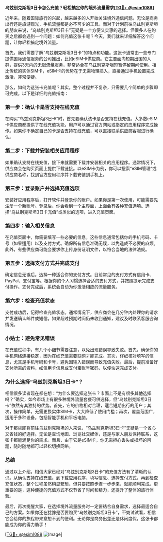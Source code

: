 **乌兹别克斯坦3日卡怎么充值？轻松搞定你的境外流量需求[[TG💪+ @esim1088](https://t.me/s/esim1088)]**

近年来，随着国际旅行的兴起，越来越多的人开始关注境外通信问题。无论是商务出行还是旅游观光，手机流量都是必不可少的工具。而对于计划前往乌兹别克斯坦的朋友来说，“乌兹别克斯坦3日卡”无疑是一个方便又实惠的选择。但很多人在购买之后都会遇到一个问题：如何充值这张卡呢？今天，我们就来详细解答这个问题，让你轻松搞定境外流量。

首先，我们需要了解“乌兹别克斯坦3日卡”的特点和功能。这张卡通常由一些专门提供国际通信服务的公司推出，比如eSIM卡供应商。它主要面向短期出国的人群，提供3天内的无限流量服务，非常适合在乌兹别克斯坦短暂停留期间使用。相比传统的实体SIM卡，eSIM卡的优势在于无需物理插入，直接通过手机设置完成激活，非常便捷。

那么，如何为这张卡充值呢？其实，整个过程并不复杂，只需要几个简单的步骤即可完成。以下是详细的充值指南：

### 第一步：确认卡是否支持在线充值

在购买“乌兹别克斯坦3日卡”时，首先要确认该卡是否支持在线充值。大多数eSIM卡供应商都提供了在线充值功能，用户可以通过官方网站或指定的应用程序完成操作。如果你不确定自己的卡是否支持在线充值，可以直接联系供应商客服进行确认。

### 第二步：下载并安装相关应用程序

如果确认支持在线充值，接下来就需要下载并安装相关的应用程序。通常情况下，供应商会在购买页面上提供下载链接。以eSIM卡为例，你可以搜索“eSIM管理”或供应商名称，找到官方应用程序并下载安装到手机上。

### 第三步：登录账户并选择充值选项

安装好应用程序后，打开软件并登录你的账户。如果你是第一次使用，可能需要先注册一个新账号。登录后，你会看到一个主界面，上面会有各种充值选项。选择“乌兹别克斯坦3日卡充值”或类似的选项，进入充值页面。

### 第四步：输入相关信息

在充值页面中，你需要填写一些必要的信息。这些信息通常包括你的手机号码、卡号（如果适用）以及支付方式。确保所有信息准确无误，以免造成不必要的麻烦。此外，有些供应商可能会要求你上传身份证明文件，以符合当地的法律法规。

### 第五步：选择支付方式并完成支付

确定信息无误后，选择一种适合你的支付方式。目前常见的支付方式有信用卡、PayPal、支付宝等。根据你的个人习惯选择合适的支付方式，并按照提示完成支付操作。支付完成后，系统会自动为你激活相应的流量服务。

### 第六步：检查充值状态

支付成功后，记得检查充值状态。通常情况下，供应商会在几分钟内处理你的请求并发送确认邮件或短信。如果超过预期时间仍未收到通知，建议及时联系客服咨询情况。

### 小贴士：避免常见错误

在充值过程中，有几个小细节需要注意，以免出现错误导致失败。首先，确保你的手机网络连接稳定，因为在线充值需要联网才能完成。其次，仔细核对填写的信息，尤其是手机号码和卡号，避免因输入错误而导致充值失败。最后，提前准备好支付所需的资料，如信用卡信息或支付宝账号密码，以便快速完成支付。

### 为什么选择“乌兹别克斯坦3日卡”？

相信很多读者现在都在想：“为什么要选择这张卡？市面上不是有很多其他选择吗？”确实，如今市场上有很多种境外流量套餐可供选择，但“乌兹别克斯坦3日卡”依然有其独特的优势。首先，它的价格相对合理，适合短期出行的用户；其次，操作简单，无需更换实体SIM卡，大大降低了使用门槛；再次，覆盖范围广，适用于多种设备，包括智能手机和平板电脑。

对于那些即将前往乌兹别克斯坦的人来说，“乌兹别克斯坦3日卡”无疑是一个省心又省钱的好选择。无论是查询地图、浏览社交媒体，还是与家人朋友保持联系，这张卡都能满足你的需求。而且，由于它是eSIM卡，你无需担心丢失或损坏的问题，随时随地都可以轻松切换网络。

### 总结

通过以上介绍，相信大家已经对“乌兹别克斯坦3日卡”的充值方法有了清晰的认识。从确认支持在线充值，到下载应用程序、填写信息、选择支付方式，再到检查充值状态，整个过程虽然稍显繁琐，但只要按照步骤一步步来，就能顺利完成。更重要的是，这种便捷的充值方式不仅节省了时间和精力，还提升了整体的旅行体验。

最后，再次提醒大家，在选择境外流量服务时一定要结合自身需求，选择最适合自己的方案。如果你还在犹豫是否要购买“乌兹别克斯坦3日卡”，不妨试试看，相信它会给你的旅程带来意想不到的便利。无论你是商务出差还是休闲度假，这张卡都能成为你的得力助手！

[[TG💪+ @esim1088](https://t.me/s/esim1088) ![Image](https://i.postimg.cc/4NQfJmqS/Snipaste-2025-05-13-00-14-12.png)]
